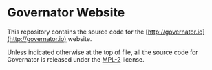Governator Website
==================

This repository contains the source code for the 
[http://governator.io](http://governator.io) website.

Unless indicated otherwise at the top of file, all the source code for
Governator is released under the [MPL-2](http://www.mozilla.org/MPL/2.0/)
license.
